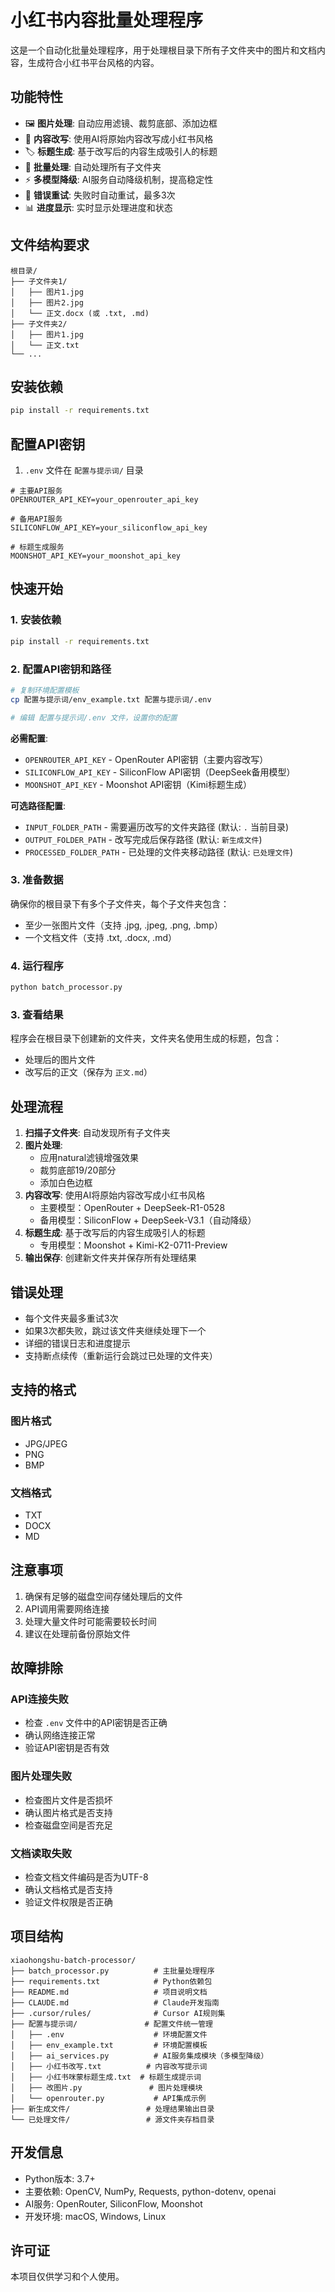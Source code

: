 # 小红书内容批量处理程序

这是一个自动化批量处理程序，用于处理根目录下所有子文件夹中的图片和文档内容，生成符合小红书平台风格的内容。

## 功能特性

- 🖼️ **图片处理**: 自动应用滤镜、裁剪底部、添加边框
- 📝 **内容改写**: 使用AI将原始内容改写成小红书风格
- 🏷️ **标题生成**: 基于改写后的内容生成吸引人的标题
- 🔄 **批量处理**: 自动处理所有子文件夹
- ⚡ **多模型降级**: AI服务自动降级机制，提高稳定性
- 🔁 **错误重试**: 失败时自动重试，最多3次
- 📊 **进度显示**: 实时显示处理进度和状态

## 文件结构要求

```
根目录/
├── 子文件夹1/
│   ├── 图片1.jpg
│   ├── 图片2.jpg
│   └── 正文.docx (或 .txt, .md)
├── 子文件夹2/
│   ├── 图片1.jpg
│   └── 正文.txt
└── ...
```

## 安装依赖

```bash
pip install -r requirements.txt
```

## 配置API密钥

1. `.env` 文件在 `配置与提示词/` 目录

```env
# 主要API服务
OPENROUTER_API_KEY=your_openrouter_api_key

# 备用API服务
SILICONFLOW_API_KEY=your_siliconflow_api_key

# 标题生成服务
MOONSHOT_API_KEY=your_moonshot_api_key
```

## 快速开始

### 1. 安装依赖

```bash
pip install -r requirements.txt
```

### 2. 配置API密钥和路径

```bash
# 复制环境配置模板
cp 配置与提示词/env_example.txt 配置与提示词/.env

# 编辑 配置与提示词/.env 文件，设置你的配置
```

**必需配置**:
- `OPENROUTER_API_KEY` - OpenRouter API密钥（主要内容改写）
- `SILICONFLOW_API_KEY` - SiliconFlow API密钥（DeepSeek备用模型）
- `MOONSHOT_API_KEY` - Moonshot API密钥（Kimi标题生成）

**可选路径配置**:
- `INPUT_FOLDER_PATH` - 需要遍历改写的文件夹路径 (默认: `.` 当前目录)
- `OUTPUT_FOLDER_PATH` - 改写完成后保存路径 (默认: `新生成文件`)
- `PROCESSED_FOLDER_PATH` - 已处理的文件夹移动路径 (默认: `已处理文件`)

### 3. 准备数据
确保你的根目录下有多个子文件夹，每个子文件夹包含：
- 至少一张图片文件（支持 .jpg, .jpeg, .png, .bmp）
- 一个文档文件（支持 .txt, .docx, .md）

### 4. 运行程序

```bash
python batch_processor.py
```

### 3. 查看结果
程序会在根目录下创建新的文件夹，文件夹名使用生成的标题，包含：
- 处理后的图片文件
- 改写后的正文（保存为 `正文.md`）

## 处理流程

1. **扫描子文件夹**: 自动发现所有子文件夹
2. **图片处理**: 
   - 应用natural滤镜增强效果
   - 裁剪底部19/20部分
   - 添加白色边框
3. **内容改写**: 使用AI将原始内容改写成小红书风格
   - 主要模型：OpenRouter + DeepSeek-R1-0528
   - 备用模型：SiliconFlow + DeepSeek-V3.1（自动降级）
4. **标题生成**: 基于改写后的内容生成吸引人的标题
   - 专用模型：Moonshot + Kimi-K2-0711-Preview
5. **输出保存**: 创建新文件夹并保存所有处理结果

## 错误处理

- 每个文件夹最多重试3次
- 如果3次都失败，跳过该文件夹继续处理下一个
- 详细的错误日志和进度提示
- 支持断点续传（重新运行会跳过已处理的文件夹）

## 支持的格式

### 图片格式
- JPG/JPEG
- PNG
- BMP

### 文档格式
- TXT
- DOCX
- MD

## 注意事项

1. 确保有足够的磁盘空间存储处理后的文件
2. API调用需要网络连接
3. 处理大量文件时可能需要较长时间
4. 建议在处理前备份原始文件

## 故障排除

### API连接失败
- 检查 `.env` 文件中的API密钥是否正确
- 确认网络连接正常
- 验证API密钥是否有效

### 图片处理失败
- 检查图片文件是否损坏
- 确认图片格式是否支持
- 检查磁盘空间是否充足

### 文档读取失败
- 检查文档文件编码是否为UTF-8
- 确认文档格式是否支持
- 验证文件权限是否正确

## 项目结构

```
xiaohongshu-batch-processor/
├── batch_processor.py          # 主批量处理程序
├── requirements.txt            # Python依赖包
├── README.md                   # 项目说明文档
├── CLAUDE.md                   # Claude开发指南
├── .cursor/rules/              # Cursor AI规则集
├── 配置与提示词/               # 配置文件统一管理
│   ├── .env                    # 环境配置文件
│   ├── env_example.txt         # 环境配置模板
│   ├── ai_services.py          # AI服务集成模块（多模型降级）
│   ├── 小红书改写.txt          # 内容改写提示词
│   ├── 小红书咪蒙标题生成.txt  # 标题生成提示词
│   ├── 改图片.py               # 图片处理模块
│   └── openrouter.py           # API集成示例
├── 新生成文件/                 # 处理结果输出目录
└── 已处理文件/                 # 源文件夹存档目录
```

## 开发信息

- Python版本: 3.7+
- 主要依赖: OpenCV, NumPy, Requests, python-dotenv, openai
- AI服务: OpenRouter, SiliconFlow, Moonshot
- 开发环境: macOS, Windows, Linux

## 许可证

本项目仅供学习和个人使用。

